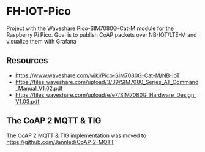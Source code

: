# FH-IOT-Pico

Project with the Waveshare Pico-SIM7080G-Cat-M module for the Raspberry Pi Pico.
Goal is to publish CoAP packets over NB-IOT/LTE-M and visualize them with Grafana

## Resources
- https://www.waveshare.com/wiki/Pico-SIM7080G-Cat-M/NB-IoT
- https://files.waveshare.com/upload/3/39/SIM7080_Series_AT_Command_Manual_V1.02.pdf
- https://files.waveshare.com/upload/e/e7/SIM7080G_Hardware_Design_V1.03.pdf

## The CoAP 2 MQTT & TIG
The CoAP 2 MQTT & TIG implementation was moved to 
https://github.com/Jannled/CoAP-2-MQTT
